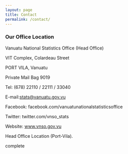 ```yaml
---
layout: page
title: Contact
permalink: /contact/
---
```

### Our Office Location 

Vanuatu National Statistics Office (Head Office)

VIT Complex, Colardeau Street

PORT VILA, Vanuatu

Private Mail Bag 9019

Tel: (678) 22110 / 22111 / 33040

E-mail:stats@vanuatu.gov.vu

Facebook: facebook.com/vanuatunationalstatisticsoffice

Twitter: twitter.com/vnso_stats

Website: www.vnso.gov.vu

Head Office Location (Port-Vila).

complete


